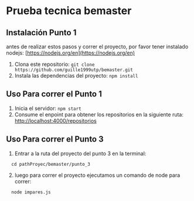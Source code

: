 # Prueba tecnica bemaster

## Instalación Punto 1

antes de realizar estos pasos y correr el proyecto, por favor tener instalado nodejs: [https://nodejs.org/en](https://nodejs.org/en)

1. Clona este repositorio: `git clone https://github.com/guille1999utp/bemaster.git`
2. Instala las dependencias del proyecto: `npm install`

## Uso Para correr el Punto 1

1. Inicia el servidor: `npm start`
2. Consume el enpoint para obtener los repositorios en la siguiente ruta: [http://localhost:4000/repositorios](http://localhost:4000/repositorios)

## Uso Para correr el Punto 3

1. Entrar a la ruta del proyecto del punto 3 en la terminal:

```console
  cd pathProyec/bemaster/punto_3
```

2. luego para correr el proyecto ejecutamos un comando de node para correr:

```console
  node impares.js
```
